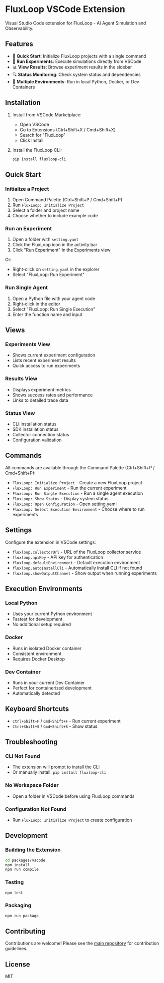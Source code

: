 # FluxLoop VSCode Extension

Visual Studio Code extension for FluxLoop - AI Agent Simulation and Observability.

## Features

- 🚀 **Quick Start**: Initialize FluxLoop projects with a single command
- 🧪 **Run Experiments**: Execute simulations directly from VSCode
- 📊 **View Results**: Browse experiment results in the sidebar
- 🔍 **Status Monitoring**: Check system status and dependencies
- 🎯 **Multiple Environments**: Run in local Python, Docker, or Dev Containers

## Installation

1. Install from VSCode Marketplace:
   - Open VSCode
   - Go to Extensions (Ctrl+Shift+X / Cmd+Shift+X)
   - Search for "FluxLoop"
   - Click Install

2. Install the FluxLoop CLI:
   ```bash
   pip install fluxloop-cli
   ```

## Quick Start

### Initialize a Project

1. Open Command Palette (Ctrl+Shift+P / Cmd+Shift+P)
2. Run `FluxLoop: Initialize Project`
3. Select a folder and project name
4. Choose whether to include example code

### Run an Experiment

1. Open a folder with `setting.yaml`
2. Click the FluxLoop icon in the activity bar
3. Click "Run Experiment" in the Experiments view

Or:
- Right-click on `setting.yaml` in the explorer
- Select "FluxLoop: Run Experiment"

### Run Single Agent

1. Open a Python file with your agent code
2. Right-click in the editor
3. Select "FluxLoop: Run Single Execution"
4. Enter the function name and input

## Views

### Experiments View
- Shows current experiment configuration
- Lists recent experiment results
- Quick access to run experiments

### Results View
- Displays experiment metrics
- Shows success rates and performance
- Links to detailed trace data

### Status View
- CLI installation status
- SDK installation status
- Collector connection status
- Configuration validation

## Commands

All commands are available through the Command Palette (Ctrl+Shift+P / Cmd+Shift+P):

- `FluxLoop: Initialize Project` - Create a new FluxLoop project
- `FluxLoop: Run Experiment` - Run the current experiment
- `FluxLoop: Run Single Execution` - Run a single agent execution
- `FluxLoop: Show Status` - Display system status
- `FluxLoop: Open Configuration` - Open setting.yaml
- `FluxLoop: Select Execution Environment` - Choose where to run experiments

## Settings

Configure the extension in VSCode settings:

- `fluxloop.collectorUrl` - URL of the FluxLoop collector service
- `fluxloop.apiKey` - API key for authentication
- `fluxloop.defaultEnvironment` - Default execution environment
- `fluxloop.autoInstallCli` - Automatically install CLI if not found
- `fluxloop.showOutputChannel` - Show output when running experiments

## Execution Environments

### Local Python
- Uses your current Python environment
- Fastest for development
- No additional setup required

### Docker
- Runs in isolated Docker container
- Consistent environment
- Requires Docker Desktop

### Dev Container
- Runs in your current Dev Container
- Perfect for containerized development
- Automatically detected

## Keyboard Shortcuts

- `Ctrl+Shift+F` / `Cmd+Shift+F` - Run current experiment
- `Ctrl+Shift+S` / `Cmd+Shift+S` - Show status

## Troubleshooting

### CLI Not Found
- The extension will prompt to install the CLI
- Or manually install: `pip install fluxloop-cli`

### No Workspace Folder
- Open a folder in VSCode before using FluxLoop commands

### Configuration Not Found
- Run `FluxLoop: Initialize Project` to create configuration

## Development

### Building the Extension

```bash
cd packages/vscode
npm install
npm run compile
```

### Testing

```bash
npm test
```

### Packaging

```bash
npm run package
```

## Contributing

Contributions are welcome! Please see the [main repository](https://github.com/fluxloop/fluxloop) for contribution guidelines.

## License

MIT

